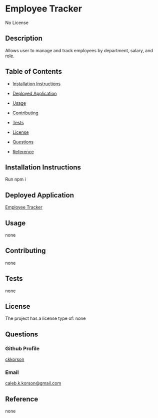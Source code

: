 # Employee Tracker
    
No License
    
## Description
    
Allows user to manage and track employees by department, salary, and role.
    
## Table of Contents
    
- [Installation Instructions](#installation-instructions)
    
- [Deployed Application](#deployed-application)
    
- [Usage](#usage)
    
- [Contributing](#contributing)
    
- [Tests](#tests)
    
- [License](#license)
    
- [Questions](#questions)
    
- [Reference](#reference)
    
## Installation Instructions
    
Run npm i
    
## Deployed Application
    
[Employee Tracker](none)
    
## Usage
    
none
    
## Contributing
    
none
    
## Tests
    
none
    
## License
    
The project has a license type of: none
    
## Questions
    
### Github Profile
    
[ckkorson](https://github.com/ckkorson)
    
### Email
    
caleb.k.korson@gmail.com
    
## Reference
    
none
